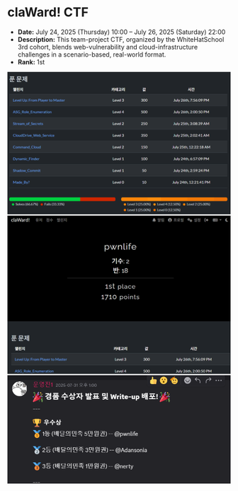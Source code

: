 # claWard! CTF

- **Date:** July 24, 2025 (Thursday) 10:00 – July 26, 2025 (Saturday) 22:00
- **Description:** This team-project CTF, organized by the WhiteHatSchool 3rd cohort, blends web-vulnerability and cloud-infrastructure challenges in a scenario-based, real-world format.
- **Rank:** 1st

![solve](./res/solved.png)
![result](./res/result.png)
![ctf](./res/ctfresult.png)
